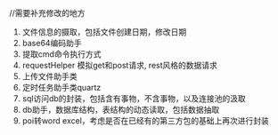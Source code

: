 
//需要补充修改的地方
1. 文件信息的摄取，包括文件创建日期，修改日期
2. base64编码助手
3. 提取cmd命令执行方式
4. requestHelper 模拟get和post请求, rest风格的数据请求
5. 上传文件助手类
6. 定时任务助手类quartz
7. sql访问db的封装，包括含有事物，不含事物，以及连接池的汲取
8. db助手，数据库结构，表结构的动态读取，包括数据抽取
9. poi转word excel，考虑是否在已经有的第三方包的基础上再次进行封装